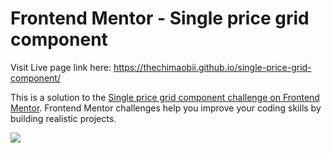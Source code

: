 # Frontend Mentor - Single price grid component

Visit Live page link here: https://thechimaobii.github.io/single-price-grid-component/

This is a solution to the [Single price grid component challenge on Frontend Mentor](https://www.frontendmentor.io/challenges/single-price-grid-component-5ce41129d0ff452fec5abbbc). Frontend Mentor challenges help you improve your coding skills by building realistic projects. 

![](./screenshot.jpg)

